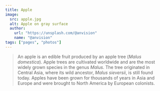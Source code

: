 ```yaml
---
title: Apple
image:
  src: apple.jpg
  alt: Apple on gray surface
  author:
    url: "https://unsplash.com/@anvision"
    name: "@anvision"
tags: ["pages", "photos"]
---
```

> An apple is an edible fruit produced by an apple tree (_Malus domestica_). Apple trees are cultivated worldwide and are the most widely grown species in the genus _Malus_. The tree originated in Central Asia, where its wild ancestor, _Malus sieversii_, is still found today. Apples have been grown for thousands of years in Asia and Europe and were brought to North America by European colonists.
